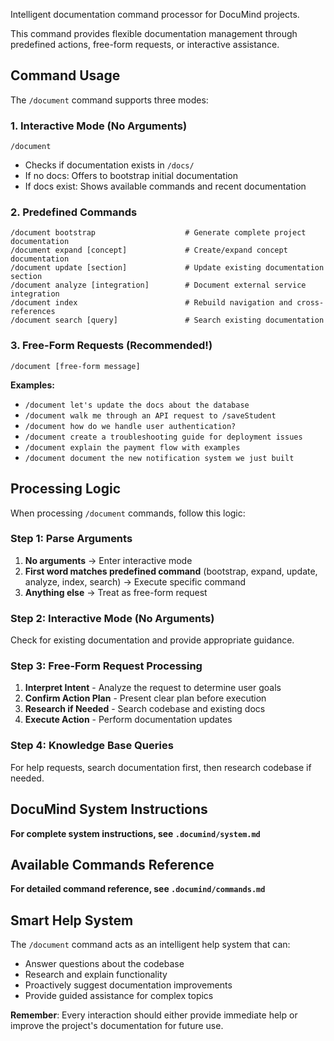 Intelligent documentation command processor for DocuMind projects.

This command provides flexible documentation management through predefined actions, free-form requests, or interactive assistance.

## Command Usage

The `/document` command supports three modes:

### 1. Interactive Mode (No Arguments)
```
/document
```
- Checks if documentation exists in `/docs/`
- If no docs: Offers to bootstrap initial documentation
- If docs exist: Shows available commands and recent documentation

### 2. Predefined Commands
```
/document bootstrap                    # Generate complete project documentation
/document expand [concept]             # Create/expand concept documentation
/document update [section]             # Update existing documentation section
/document analyze [integration]        # Document external service integration
/document index                        # Rebuild navigation and cross-references
/document search [query]               # Search existing documentation
```

### 3. Free-Form Requests (Recommended!)
```
/document [free-form message]
```

**Examples:**
- `/document let's update the docs about the database`
- `/document walk me through an API request to /saveStudent`
- `/document how do we handle user authentication?`
- `/document create a troubleshooting guide for deployment issues`
- `/document explain the payment flow with examples`
- `/document document the new notification system we just built`

## Processing Logic

When processing `/document` commands, follow this logic:

### Step 1: Parse Arguments
1. **No arguments** → Enter interactive mode
2. **First word matches predefined command** (bootstrap, expand, update, analyze, index, search) → Execute specific command
3. **Anything else** → Treat as free-form request

### Step 2: Interactive Mode (No Arguments)
Check for existing documentation and provide appropriate guidance.

### Step 3: Free-Form Request Processing
1. **Interpret Intent** - Analyze the request to determine user goals
2. **Confirm Action Plan** - Present clear plan before execution
3. **Research if Needed** - Search codebase and existing docs
4. **Execute Action** - Perform documentation updates

### Step 4: Knowledge Base Queries
For help requests, search documentation first, then research codebase if needed.

## DocuMind System Instructions

**For complete system instructions, see `.documind/system.md`**

## Available Commands Reference

**For detailed command reference, see `.documind/commands.md`**

## Smart Help System

The `/document` command acts as an intelligent help system that can:
- Answer questions about the codebase
- Research and explain functionality
- Proactively suggest documentation improvements
- Provide guided assistance for complex topics

**Remember**: Every interaction should either provide immediate help or improve the project's documentation for future use.